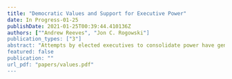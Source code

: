 ```yaml
---
title: "Democratic Values and Support for Executive Power"
date: In Progress-01-25
publishDate: 2021-01-25T00:39:44.410136Z
authors: [""Andrew Reeves", "Jon C. Rogowski"]
publication_types: ["3"]
abstract: "Attempts by elected executives to consolidate power have generated alarm and raised concern about democratic backsliding. In contrast with scholarship on public approval ratings of elected executives, we study the nature of mass attitudes toward the institutional power of the office of the presidency. We investigate the potential for mass publics to constrain antidemocratic behavior and argue that individuals’ democratic values shape views of executive power. Using data from twenty six countries in the Americas and thirty eight countries in Africa, we find support for our perspective. Individuals who express stronger commitments for democracy and the rule of law are less supportive of institutional arrangements that favor the executive. Additional evidence suggests that governing practices are responsive to mass attitudes about executive power. Our findings suggest that citizens’ democratic commitments may constrain the ambitions of power-seeking executives and the erosion of democratic practices."
featured: false
publication: ""
url_pdf: "papers/values.pdf"
---
```


